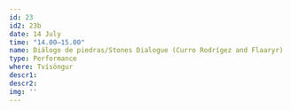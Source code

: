 ```yaml
---
id: 23
id2: 23b
date: 14 July
time: "14.00–15.00"
name: Diálogo de piedras/Stones Dialogue (Curro Rodrígez and Flaaryr)
type: Performance
where: Tvísöngur
descr1: 
descr2: 
img: ''
---
```

